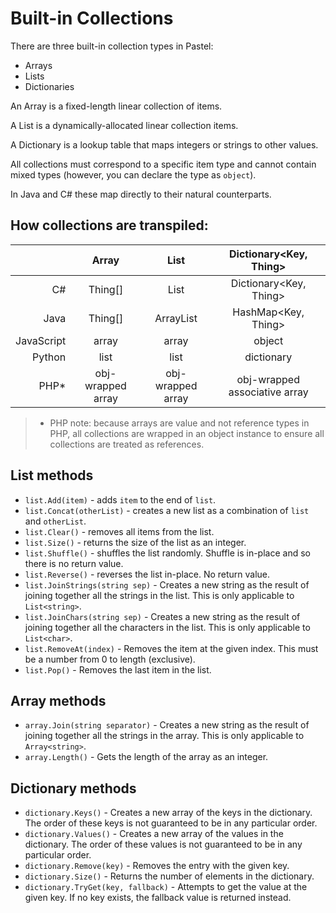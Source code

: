 # Built-in Collections

There are three built-in collection types in Pastel:
- Arrays
- Lists
- Dictionaries

An Array is a fixed-length linear collection of items.

A List is a dynamically-allocated linear collection items.

A Dictionary is a lookup table that maps integers or strings to other values.

All collections must correspond to a specific item type and cannot contain
mixed types (however, you can declare the type as `object`).

In Java and C# these map directly to their natural counterparts.

## How collections are transpiled:

|   | Array<Thing> | List<Thing> | Dictionary<Key, Thing> |
| --: | :-: | :-: | :-: |
| C# | Thing[] | List<Thing> | Dictionary<Key, Thing> |
| Java | Thing[] | ArrayList<Thing> | HashMap<Key, Thing> |
| JavaScript | array | array | object |
| Python | list | list | dictionary |
| PHP* | obj-wrapped array | obj-wrapped array | obj-wrapped associative array |

> * PHP note: because arrays are value and not reference types in PHP, all
> collections are wrapped in an object instance to ensure all collections are
> treated as references.

## List methods

- `list.Add(item)` - adds `item` to the end of `list`.
- `list.Concat(otherList)` - creates a new list as a combination of `list` and
  `otherList`.
- `list.Clear()` - removes all items from the list.
- `list.Size()` - returns the size of the list as an integer.
- `list.Shuffle()` - shuffles the list randomly. Shuffle is in-place and so
  there is no return value.
- `list.Reverse()` - reverses the list in-place. No return value.
- `list.JoinStrings(string sep)` - Creates a new string as the result of joining
  together all the strings in the list. This is only applicable to
  `List<string>`.
- `list.JoinChars(string sep)` - Creates a new string as the result of joining
  together all the characters in the list. This is only applicable to
  `List<char>`.
- `list.RemoveAt(index)` - Removes the item at the given index. This must be a 
  number from 0 to length (exclusive).
- `list.Pop()` - Removes the last item in the list.

## Array methods

- `array.Join(string separator)` - Creates a new string as the result of joining
  together all the strings in the array. This is only applicable to
  `Array<string>`.
- `array.Length()` - Gets the length of the array as an integer.


## Dictionary methods

- `dictionary.Keys()` - Creates a new array of the keys in the dictionary. The
  order of these keys is not guaranteed to be in any particular order.
- `dictionary.Values()` - Creates a new array of the values in the dictionary.
  The order of these values is not guaranteed to be in any particular order.
- `dictionary.Remove(key)` - Removes the entry with the given key.
- `dictionary.Size()` - Returns the number of elements in the dictionary.
- `dictionary.TryGet(key, fallback)` - Attempts to get the value at the given
  key. If no key exists, the fallback value is returned instead.


